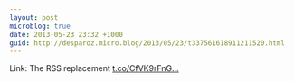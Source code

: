 ```yaml
---
layout: post
microblog: true
date: 2013-05-23 23:32 +1000
guid: http://desparoz.micro.blog/2013/05/23/t337561618911211520.html
---
```

Link: The RSS replacement [t.co/CfVK9rFnG...](http://t.co/CfVK9rFnG7)
